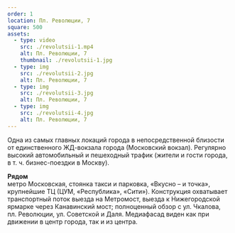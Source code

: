 ```yaml
---
order: 1
location: Пл. Революции, 7
square: 500
assets:
  - type: video
    src: ./revolutsii-1.mp4
    alt: Пл. Революции, 7
    thumbnail: ./revolutsii-1.jpg
  - type: img
    src: ./revolutsii-2.jpg
    alt: Пл. Революции, 7
  - type: img
    src: ./revolutsii-3.jpg
    alt: Пл. Революции, 7
  - type: img
    src: ./revolutsii-4.jpg
    alt: Пл. Революции, 7
---
```


Одна из самых главных локаций города в непосредственной близости
от единственного ЖД-вокзала города (Московский
вокзал). Регулярно высокий автомобильный и пешеходный трафик
(жители и гости города, в т. ч. бизнес-поездки в Москву).

**Рядом**<br />
метро Московская, стоянка такси и парковка, «Вкусно – и точка»,
крупнейшие ТЦ (ЦУМ, «Республика», «Сити»). Конструкция охватывает
транспортный поток выезда на Метромост, выезда к Нижегородской
ярмарке через Канавинский мост; полноценный обзор с ул. Чкалова,
пл. Революции, ул. Советской и Даля. Медиафасад виден как при движении
в центр города, так и из центра.
